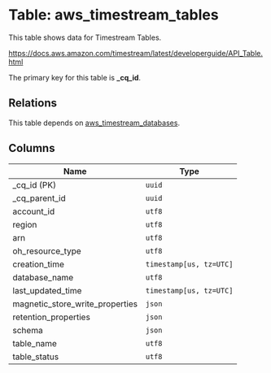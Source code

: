 # Table: aws_timestream_tables

This table shows data for Timestream Tables.

https://docs.aws.amazon.com/timestream/latest/developerguide/API_Table.html

The primary key for this table is **_cq_id**.

## Relations

This table depends on [aws_timestream_databases](aws_timestream_databases.md).

## Columns

| Name          | Type          |
| ------------- | ------------- |
|_cq_id (PK)|`uuid`|
|_cq_parent_id|`uuid`|
|account_id|`utf8`|
|region|`utf8`|
|arn|`utf8`|
|oh_resource_type|`utf8`|
|creation_time|`timestamp[us, tz=UTC]`|
|database_name|`utf8`|
|last_updated_time|`timestamp[us, tz=UTC]`|
|magnetic_store_write_properties|`json`|
|retention_properties|`json`|
|schema|`json`|
|table_name|`utf8`|
|table_status|`utf8`|